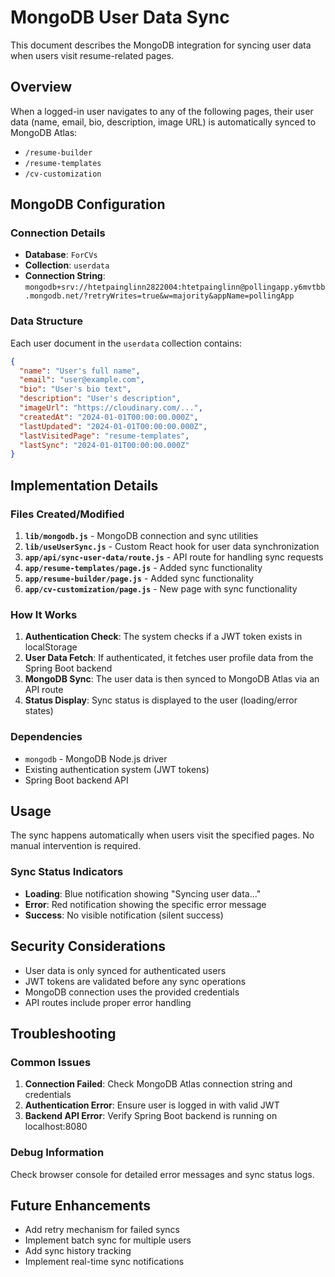 # MongoDB User Data Sync

This document describes the MongoDB integration for syncing user data when users visit resume-related pages.

## Overview

When a logged-in user navigates to any of the following pages, their user data (name, email, bio, description, image URL) is automatically synced to MongoDB Atlas:

- `/resume-builder`
- `/resume-templates` 
- `/cv-customization`

## MongoDB Configuration

### Connection Details
- **Database**: `ForCVs`
- **Collection**: `userdata`
- **Connection String**: `mongodb+srv://htetpainglinn2822004:htetpainglinn@pollingapp.y6mvtbb.mongodb.net/?retryWrites=true&w=majority&appName=pollingApp`

### Data Structure
Each user document in the `userdata` collection contains:
```json
{
  "name": "User's full name",
  "email": "user@example.com",
  "bio": "User's bio text",
  "description": "User's description",
  "imageUrl": "https://cloudinary.com/...",
  "createdAt": "2024-01-01T00:00:00.000Z",
  "lastUpdated": "2024-01-01T00:00:00.000Z",
  "lastVisitedPage": "resume-templates",
  "lastSync": "2024-01-01T00:00:00.000Z"
}
```

## Implementation Details

### Files Created/Modified

1. **`lib/mongodb.js`** - MongoDB connection and sync utilities
2. **`lib/useUserSync.js`** - Custom React hook for user data synchronization
3. **`app/api/sync-user-data/route.js`** - API route for handling sync requests
4. **`app/resume-templates/page.js`** - Added sync functionality
5. **`app/resume-builder/page.js`** - Added sync functionality
6. **`app/cv-customization/page.js`** - New page with sync functionality

### How It Works

1. **Authentication Check**: The system checks if a JWT token exists in localStorage
2. **User Data Fetch**: If authenticated, it fetches user profile data from the Spring Boot backend
3. **MongoDB Sync**: The user data is then synced to MongoDB Atlas via an API route
4. **Status Display**: Sync status is displayed to the user (loading/error states)

### Dependencies

- `mongodb` - MongoDB Node.js driver
- Existing authentication system (JWT tokens)
- Spring Boot backend API

## Usage

The sync happens automatically when users visit the specified pages. No manual intervention is required.

### Sync Status Indicators

- **Loading**: Blue notification showing "Syncing user data..."
- **Error**: Red notification showing the specific error message
- **Success**: No visible notification (silent success)

## Security Considerations

- User data is only synced for authenticated users
- JWT tokens are validated before any sync operations
- MongoDB connection uses the provided credentials
- API routes include proper error handling

## Troubleshooting

### Common Issues

1. **Connection Failed**: Check MongoDB Atlas connection string and credentials
2. **Authentication Error**: Ensure user is logged in with valid JWT
3. **Backend API Error**: Verify Spring Boot backend is running on localhost:8080

### Debug Information

Check browser console for detailed error messages and sync status logs.

## Future Enhancements

- Add retry mechanism for failed syncs
- Implement batch sync for multiple users
- Add sync history tracking
- Implement real-time sync notifications 